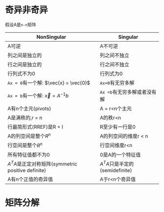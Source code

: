 # 奇异非奇异

假设A是`n-n`矩阵

| **NonSingular**                                   | **Singular**                   |
| ------------------------------------------------- | ------------------------------ |
| A可逆                                             | A不可逆                        |
| 列之间是独立的                                    | 列之间不独立                   |
| 行之间是独立的                                    | 行之间不独立                   |
| 行列式不为0                                       | 行列式为0                      |
| `Ax = 0`有一个解:   $\vec{x} = \vec{0}$           | `Ax=0`有无穷多解               |
| `Ax = b`有一个解:  $\vec{x} = A^{-1}b$            | `Ax =b`有无穷多解或者没有解    |
| A有n个主元(pivots)                                | A = r<n个主元                  |
| A是满秩的,r = n                                   | A的秩r<n                       |
| 行最简形式(RREF)是R = I                           | R至少有一行是0                 |
| A的列空间是整个$R^n$                              | A的列空间的维度r <   n         |
| 行空间是整个$R^n$                                 | 行空间维度r<n                  |
| 所有特征值都不为0                                 | 0是A的一个特征值               |
| $A^TA$是正定对称矩阵(symmetric positive definite) | $A^TA$只是半定的(semidefinite) |
| A有n个正值的奇异值                                | A于r<n个奇异值                 |





# 矩阵分解


